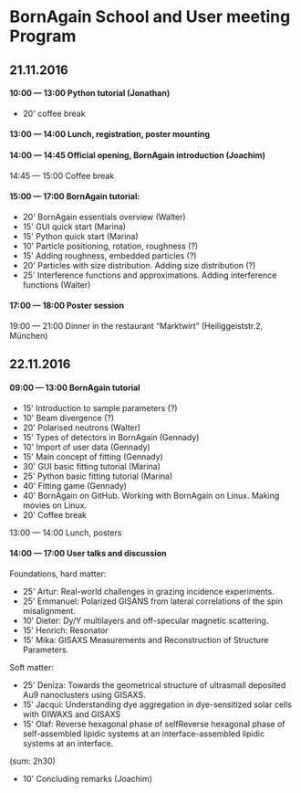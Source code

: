 # BornAgain School and User meeting Program

## 21.11.2016
#### 10:00 — 13:00 Python tutorial (Jonathan)

- 20' coffee break

#### 13:00 — 14:00 Lunch, registration, poster mounting

#### 14:00 — 14:45 Official opening, BornAgain introduction (Joachim)

14:45 — 15:00 Coffee break

#### 15:00 — 17:00 BornAgain tutorial:

- 20' BornAgain essentials overview (Walter)
- 15' GUI quick start (Marina)
- 15' Python quick start (Marina)
- 10' Particle positioning, rotation, roughness (?)
- 15' Adding roughness, embedded particles (?)
- 20' Particles with size distribution. Adding size distribution (?)
- 25' Interference functions and approximations. Adding interference functions (Walter)

#### 17:00 — 18:00 Poster session

19:00 — 21:00 Dinner in the restaurant “Marktwirt” (Heiliggeiststr.2, München)

## 22.11.2016
#### 09:00 — 13:00 BornAgain tutorial

- 15' Introduction to sample parameters (?)
- 10' Beam divergence (?)
- 20' Polarised neutrons (Walter)
- 15' Types of detectors in BornAgain (Gennady)
- 10' Import of user data (Gennady)
- 15' Main concept of fitting (Gennady)
- 30' GUI basic fitting tutorial (Marina)
- 25' Python basic fitting tutorial (Marina)
- 40' Fitting game (Gennady)
- 40' BornAgain on GitHub. Working with BornAgain on Linux. Making movies on Linux. 
- 20' Coffee break

13:00 — 14:00 Lunch, posters

#### 14:00 — 17:00 User talks and discussion

Foundations, hard matter:
- 25' Artur: Real-world challenges in grazing incidence experiments.
- 25' Emmanuel: Polarized GISANS from lateral correlations of the spin misalignment.
- 10' Dieter: Dy/Y multilayers and off-specular magnetic scattering.
- 15' Henrich: Resonator
- 15' Mika: GISAXS Measurements and Reconstruction of Structure Parameters.

Soft matter:
- 25' Deniza: Towards the geometrical structure of ultrasmall deposited Au9 nanoclusters using GISAXS.
- 15' Jacqui: Understanding dye aggregation in dye-sensitized solar cells with GIWAXS and GISAXS
- 15' Olaf: Reverse hexagonal phase of selfReverse hexagonal phase of self-assembled lipidic systems at an interface-assembled lipidic systems at an interface.

(sum: 2h30)

- 10' Concluding remarks (Joachim)
